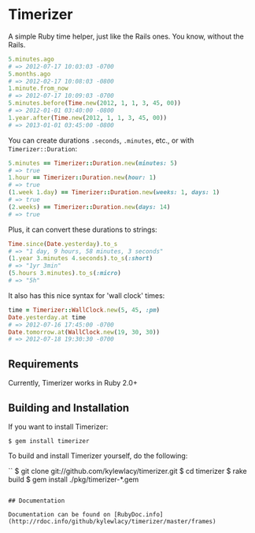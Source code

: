 # Timerizer

A simple Ruby time helper, just like the Rails ones. You know, without the Rails.

```rb
5.minutes.ago
# => 2012-07-17 10:03:03 -0700
5.months.ago
# => 2012-02-17 10:08:03 -0800
1.minute.from_now
# => 2012-07-17 10:09:03 -0700
5.minutes.before(Time.new(2012, 1, 1, 3, 45, 00))
# => 2012-01-01 03:40:00 -0800
1.year.after(Time.new(2012, 1, 1, 3, 45, 00))
# => 2013-01-01 03:45:00 -0800
```

You can create durations `.seconds`, `.minutes`, etc., or with
`Timerizer::Duration`:

```rb
5.minutes == Timerizer::Duration.new(minutes: 5)
# => true
1.hour == Timerizer::Duration.new(hour: 1)
# => true
(1.week 1.day) == Timerizer::Duration.new(weeks: 1, days: 1)
# => true
(2.weeks) == Timerizer::Duration.new(days: 14)
# => true
```

Plus, it can convert these durations to strings:

```rb
Time.since(Date.yesterday).to_s
# => "1 day, 9 hours, 58 minutes, 3 seconds"
(1.year 3.minutes 4.seconds).to_s(:short)
# => "1yr 3min"
(5.hours 3.minutes).to_s(:micro)
# => "5h"
```

It also has this nice syntax for 'wall clock' times:

```rb
time = Timerizer::WallClock.new(5, 45, :pm)
Date.yesterday.at time
# => 2012-07-16 17:45:00 -0700
Date.tomorrow.at(WallClock.new(19, 30, 30))
# => 2012-07-18 19:30:30 -0700
```

## Requirements

Currently, Timerizer works in Ruby 2.0+

## Building and Installation

If you want to install Timerizer:

```
$ gem install timerizer
```

To build and install Timerizer yourself, do the following:

``
$ git clone git://github.com/kylewlacy/timerizer.git
$ cd timerizer
$ rake build
$ gem install ./pkg/timerizer-*.gem
```

## Documentation

Documentation can be found on [RubyDoc.info](http://rdoc.info/github/kylewlacy/timerizer/master/frames)
